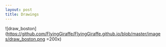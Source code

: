 ```yaml
---
layout: post
title: Drawings
---
```

![draw_boston](https://github.com/FlyingGiraffe/FlyingGiraffe.github.io/blob/master/images/draw_boston.png =200x)
